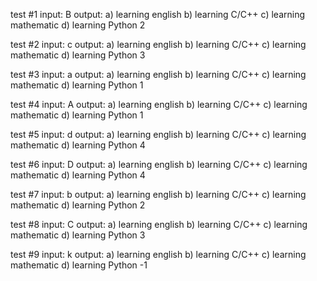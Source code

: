 test #1
input: B
output:
a) learning english
b) learning C/C++
c) learning mathematic
d) learning Python
2

test #2
input: c
output:
a) learning english
b) learning C/C++
c) learning mathematic
d) learning Python
3

test #3
input: a
output:
a) learning english
b) learning C/C++
c) learning mathematic
d) learning Python
1

test #4
input: A
output:
a) learning english
b) learning C/C++
c) learning mathematic
d) learning Python
1

test #5
input: d
output:
a) learning english
b) learning C/C++
c) learning mathematic
d) learning Python
4

test #6
input: D
output:
a) learning english
b) learning C/C++
c) learning mathematic
d) learning Python
4

test #7
input: b
output:
a) learning english
b) learning C/C++
c) learning mathematic
d) learning Python
2

test #8
input: C
output:
a) learning english
b) learning C/C++
c) learning mathematic
d) learning Python
3

test #9
input: k
output:
a) learning english
b) learning C/C++
c) learning mathematic
d) learning Python
-1
